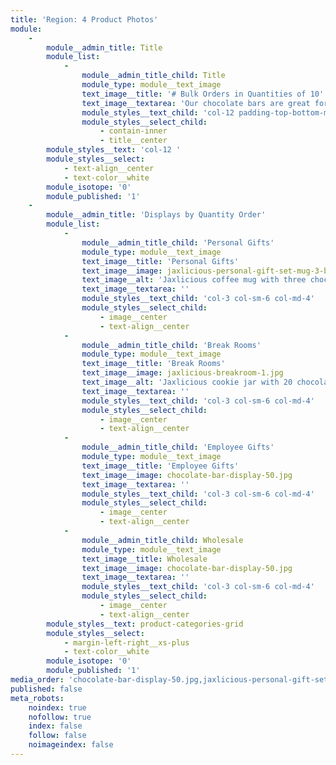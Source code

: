 ```yaml
---
title: 'Region: 4 Product Photos'
module:
    -
        module__admin_title: Title
        module_list:
            -
                module__admin_title_child: Title
                module_type: module__text_image
                text_image__title: '# Bulk Orders in Quantities of 10'
                text_image__textarea: 'Our chocolate bars are great for **personal and corporate gifts**. They are also available **wholesale**.'
                module_styles__text_child: 'col-12 padding-top-bottom-more'
                module_styles__select_child:
                    - contain-inner
                    - title__center
        module_styles__text: 'col-12 '
        module_styles__select:
            - text-align__center
            - text-color__white
        module_isotope: '0'
        module_published: '1'
    -
        module__admin_title: 'Displays by Quantity Order'
        module_list:
            -
                module__admin_title_child: 'Personal Gifts'
                module_type: module__text_image
                text_image__title: 'Personal Gifts'
                text_image__image: jaxlicious-personal-gift-set-mug-3-bars-1.jpg
                text_image__alt: 'Jaxlicious coffee mug with three chocolate bars in it'
                text_image__textarea: ''
                module_styles__text_child: 'col-3 col-sm-6 col-md-4'
                module_styles__select_child:
                    - image__center
                    - text-align__center
            -
                module__admin_title_child: 'Break Rooms'
                module_type: module__text_image
                text_image__title: 'Break Rooms'
                text_image__image: jaxlicious-breakroom-1.jpg
                text_image__alt: 'Jaxlicious cookie jar with 20 chocolate bars'
                text_image__textarea: ''
                module_styles__text_child: 'col-3 col-sm-6 col-md-4'
                module_styles__select_child:
                    - image__center
                    - text-align__center
            -
                module__admin_title_child: 'Employee Gifts'
                module_type: module__text_image
                text_image__title: 'Employee Gifts'
                text_image__image: chocolate-bar-display-50.jpg
                text_image__textarea: ''
                module_styles__text_child: 'col-3 col-sm-6 col-md-4'
                module_styles__select_child:
                    - image__center
                    - text-align__center
            -
                module__admin_title_child: Wholesale
                module_type: module__text_image
                text_image__title: Wholesale
                text_image__image: chocolate-bar-display-50.jpg
                text_image__textarea: ''
                module_styles__text_child: 'col-3 col-sm-6 col-md-4'
                module_styles__select_child:
                    - image__center
                    - text-align__center
        module_styles__text: product-categories-grid
        module_styles__select:
            - margin-left-right__xs-plus
            - text-color__white
        module_isotope: '0'
        module_published: '1'
media_order: 'chocolate-bar-display-50.jpg,jaxlicious-personal-gift-set-mug-3-bars-1.jpg,jaxlicious-breakroom-1.jpg'
published: false
meta_robots:
    noindex: true
    nofollow: true
    index: false
    follow: false
    noimageindex: false
---
```


